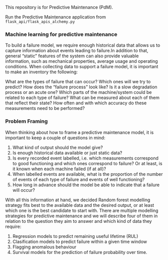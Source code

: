 This repository is for Predictive Maintenance (PdM).

Run the Predictive Maintenance application from `flask_api/flask_apis_alchemy.py`

### Machine learning for predictive maintenance
To build a failure model, we require enough historical data that allows us to capture information about events leading to failure.In addition to that, general “static” features of the system can also provide valuable information, such as mechanical properties, average usage and operating conditions. When collecting data to support a failure model, it is important to make an inventory the following:

What are the types of failure that can occur? Which ones will we try to predict?
How does the “failure process” look like? Is it a slow degradation process or an acute one?
Which parts of the machine/system could be related to each type of failure? What can be measured about each of them that reflect their state? How often and with which accuracy do these measurements need to be performed?

### Problem Framing
When thinking about how to frame a predictive maintenance model, it is important to keep a couple of questions in mind:

1.  What kind of output should the model give?
2.  Is enough historical data available or just static data?
3.  Is every recorded event labelled, i.e. which measurements correspond to good functioning and which ones correspond to failure? Or at least, is it known when each machine failed (if at all)?
4. When labelled events are available, what is the proportion of the number of events of each type of failure and events of well functioning?
5. How long in advance should the model be able to indicate that a failure will occur?

With all this information at hand, we decided Random forest modelling strategy fits best to the available data and the desired output, or at least which one is the best candidate to start with. There are multiple modelling strategies for predictive maintenance and we will describe four of them in relation to the question they aim to answer and which kind of data they require:

1. Regression models to predict remaining useful lifetime (RUL)
2. Clasification models to predict failure within a given time window
3. Flagging anomalous behaviour
4. Survival models for the prediction of failure probability over time.
